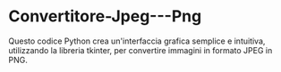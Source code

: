 # Convertitore-Jpeg---Png
Questo codice Python crea un'interfaccia grafica semplice e intuitiva, utilizzando la libreria tkinter, per convertire immagini in formato JPEG in PNG.
